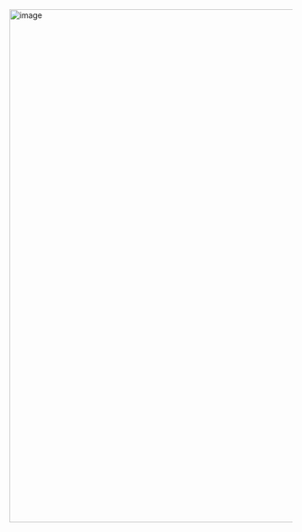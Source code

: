 <img width="1907" height="912" alt="image" src="https://github.com/user-attachments/assets/ca4714e9-ff0a-4f59-adf7-d8fc28efd90d" />

